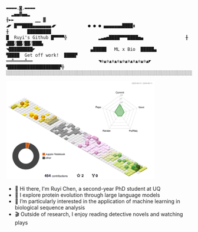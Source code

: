 
```
▬▬▬▬.◙.▬▬▬▬
  ▂▄▄▓▄▄▂                                                              ╫►►        ▁▁ ▓
◢◤ █▀▀████▄▄▄▄▄▄▄◢◤            ● ● ● ▄▄▄▄▄▄▄████▮                     ╫       █████████
█  Ruyi's Github █▀▀▀▀╬            ▂▃▄▅████▀▀▀████▅▄                ╫    ▟██⍁██⍁██⍁███▙
◥█████████◤                     ▄█████   ML x Bio  █████▄          ▜████  Get off work!  ████▛
══╩════╩══                         ◥⊙▲⊙▲⊙▲⊙▲⊙▲⊙▲⊙▲⊙▲⊙▲◤              ▜███████████████████▛╬
░░░░░░░░░░░░░░░░░░░░░░░░░░░░░░░░░░░░░░░░░░░░░░░░░░░░░░░░░░░░░░░░░░░░░░░░░░░░░░░░░░░░░░░░░░░░░░░
```

<img src="./profile-3d-contrib/profile-season-animate.svg" width="80%" alt="Profile Season Animate" />

- 👋 Hi there, I'm Ruyi Chen, a second-year PhD student at UQ <br>
- 🧬 I explore protein evolution through large language models <br>
- 🧠 I’m particularly interested in the application of machine learning in biological sequence analysis <br>
- 🎬 Outside of research, I enjoy reading detective novels and watching plays <br>



